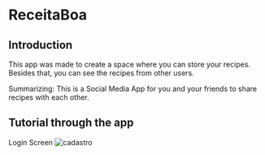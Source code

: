 # ReceitaBoa

## Introduction

This app was made to create a space where you can store your recipes.
Besides that, you can see the recipes from other users.

Summarizing: This is a Social Media App for you and your friends to share recipes with each other.

## Tutorial through the app

Login Screen
![cadastro](https://user-images.githubusercontent.com/37719411/90184915-44580300-dd8c-11ea-9856-62b2326c7ff1.PNG)
